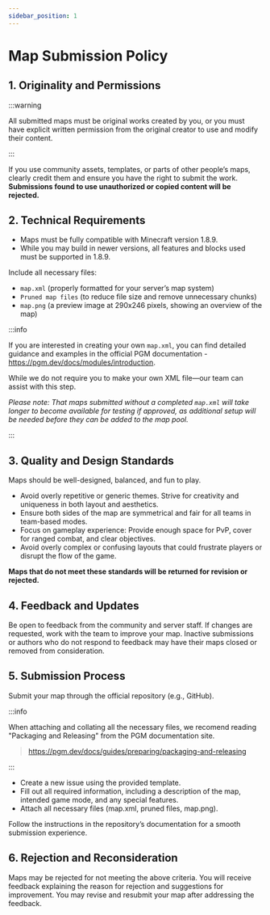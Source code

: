 ```yaml
---
sidebar_position: 1
---
```


# Map Submission Policy

## 1. Originality and Permissions
:::warning

All submitted maps must be original works created by you, or you must have explicit written permission from the original creator to use and modify their content.

:::

If you use community assets, templates, or parts of other people’s maps, clearly credit them and ensure you have the right to submit the work.
**Submissions found to use unauthorized or copied content will be rejected.**

## 2. Technical Requirements
* Maps must be fully compatible with Minecraft version 1.8.9.
* While you may build in newer versions, all features and blocks used must be supported in 1.8.9.

Include all necessary files:
* `map.xml` (properly formatted for your server’s map system)
* `Pruned map files` (to reduce file size and remove unnecessary chunks)
* `map.png` (a preview image at 290x246 pixels, showing an overview of the map)

:::info

If you are interested in creating your own `map.xml`, you can find detailed guidance and examples in the official PGM documentation - https://pgm.dev/docs/modules/introduction. 

While we do not require you to make your own XML file—our team can assist with this step.

*Please note: That maps submitted without a completed `map.xml` will take longer to become available for testing if approved, as additional setup will be needed before they can be added to the map pool.*

:::

## 3. Quality and Design Standards
Maps should be well-designed, balanced, and fun to play.

* Avoid overly repetitive or generic themes. Strive for creativity and uniqueness in both layout and aesthetics.
* Ensure both sides of the map are symmetrical and fair for all teams in team-based modes.
* Focus on gameplay experience: Provide enough space for PvP, cover for ranged combat, and clear objectives.
* Avoid overly complex or confusing layouts that could frustrate players or disrupt the flow of the game.

**Maps that do not meet these standards will be returned for revision or rejected.**

## 4. Feedback and Updates
Be open to feedback from the community and server staff.
If changes are requested, work with the team to improve your map.
Inactive submissions or authors who do not respond to feedback may have their maps closed or removed from consideration.

## 5. Submission Process
Submit your map through the official repository (e.g., GitHub).

:::info

When attaching and collating all the necessary files, we recomend reading "Packaging and Releasing" from the PGM documentation site.
> https://pgm.dev/docs/guides/preparing/packaging-and-releasing

:::

* Create a new issue using the provided template.
* Fill out all required information, including a description of the map, intended game mode, and any special features.
* Attach all necessary files (map.xml, pruned files, map.png).

Follow the instructions in the repository’s documentation for a smooth submission experience.

## 6. Rejection and Reconsideration
Maps may be rejected for not meeting the above criteria.
You will receive feedback explaining the reason for rejection and suggestions for improvement.
You may revise and resubmit your map after addressing the feedback.